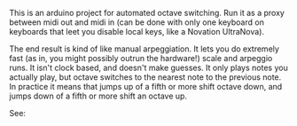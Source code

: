 This is an arduino project for automated octave switching.
Run it as a proxy between midi out and midi in (can be done with only one keyboard on keyboards that leet you disable local keys, like a Novation UltraNova).

The end result is kind of like manual arpeggiation.  It lets you do
extremely fast (as in, you might possibly outrun the hardware!) scale
and arpeggio runs.  It isn't clock based, and doesn't make guesses.
It only plays notes you actually play, but octave switches to the nearest note to the previous note.  In practice it means that jumps up of a fifth or more shift octave down, and jumps down of a fifth or more shift an octave up.

See:

[1]: https://youtu.be/Vkuyw_JeDY4
